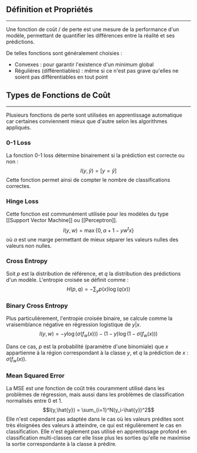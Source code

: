 

## Définition et Propriétés

<hr>

Une fonction de coût / de perte est une mesure de la performance d'un modèle, permettant de quantifier les différences entre la réalité et ses prédictions.

De telles fonctions sont généralement choisies :
- Convexes : pour garantir l'existence d'un minimum global
- Régulières (différentiables) : même si ce n'est pas grave qu'elles ne soient pas différentiables en tout point


## Types de Fonctions de Coût

<hr>

Plusieurs fonctions de perte sont utilisées en apprentissage automatique car certaines conviennent mieux que d'autre selon les algorithmes appliqués.

### 0-1 Loss

La fonction 0-1 loss détermine binairement si la prédiction est correcte ou non :
$$l(y,\hat{y}) = [y = \hat{y}]$$
Cette fonction permet ainsi de compter le nombre de classifications correctes.

### Hinge Loss

Cette fonction est communément utilisée pour les modèles du type [[Support Vector Machine]] ou [[Perceptron]].
$$l(y,w) = \max \{0, \alpha + 1 - yw^tx\}$$
où $\alpha$ est une marge permettant de mieux séparer les valeurs nulles des valeurs non nulles.

### Cross Entropy

Soit $p$ est la distribution de référence, et $q$ la distribution des prédictions d'un modèle. L'entropie croisée se définit comme :
$$H(p,q) = -\sum_y p(x) \log(q(x))$$

### Binary Cross Entropy

Plus particulièrement, l'entropie croisée binaire, se calcule comme la vraisemblance négative en régression logistique de $y|x$.
$$l(y,w) = -y\log(\sigma(f_w(x))) - (1-y)\log(1-\sigma(f_w(x)))$$

Dans ce cas, $p$ est la probabilité (paramètre d'une binomiale) que $x$ appartienne à la région correspondant à la classe $y$, et $q$ la prédiction de $x$ : $\sigma(f_w(x))$.

### Mean Squared Error

La MSE est une fonction de coût très couramment utilisé dans les problèmes de régression, mais aussi dans les problèmes de classification normalisés entre $0$ et $1$.
$$l(y,\hat{y}) = \sum_{i=1}^N(y_i-\hat{y})^2$$
Elle n'est cependant pas adaptée dans le cas où les valeurs prédites sont très éloignées des valeurs à atteindre, ce qui est régulièrement le cas en classification. Elle n'est également pas utilisé en apprentissage profond en classification multi-classes car elle lisse plus les sorties qu'elle ne maximise la sortie correspondante à la classe à prédire.